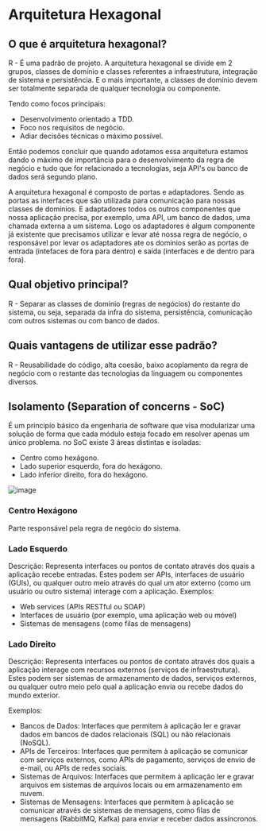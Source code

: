 # Arquitetura Hexagonal

## O que é arquitetura hexagonal?

R - É uma padrão de projeto. A arquitetura hexagonal se divide em 2 grupos, classes de domínio e classes referentes a infraestrutura, integração de sistema e persistência. E o mais importante, a classes de domínio devem ser totalmente separada de qualquer tecnologia ou componente.

Tendo como focos principais:

- Desenvolvimento orientado a TDD.
- Foco nos requisitos de negócio.
- Adiar decisões técnicas o máximo possível.

Então podemos concluir que quando adotamos essa arquitetura estamos dando o máximo de importância para o desenvolvimento da regra de negócio e tudo que for relacionado a tecnologias, seja API's ou banco de dados será segundo plano.

A arquitetura hexagonal é composto de portas e adaptadores. Sendo as portas as interfaces que são utilizada para comunicação para nossas classes de domínios. E adaptadores todos os outros componentes que nossa aplicação precisa, por exemplo, uma API, um banco de dados, uma chamada externa a um sistema. Logo os adaptadores é algum componente já existente que precisamos utilizar e levar até nossa regra de negócio, o responsável por levar os adaptadores ate os dominios serão as portas de entrada (intefaces de fora para dentro) e saída (interfaces e de dentro para fora).

## Qual objetivo principal?

R - Separar as classes de dominio (regras de negócios) do restante do sistema, ou seja, separada da infra do sistema, persistência, comunicação com outros sistemas ou com banco de dados.

## Quais vantagens de utilizar esse padrão?

R - Reusabilidade do código, alta coesão, baixo acoplamento da regra de negócio com o restante das tecnologias da linguagem ou componentes diversos.

## Isolamento (Separation of concerns - SoC)

É um principío básico da engenharia de software que visa modularizar uma solução de forma que cada módulo esteja focado em resolver apenas um único problema. no SoC existe 3 áreas distintas e isoladas:

- Centro como hexágono.
- Lado superior esquerdo, fora do hexágono.
- Lado inferior direito, fora do hexágono.

![image](https://github.com/user-attachments/assets/9efd90d0-fed3-4fd3-9659-8adc52f9b996)

### Centro Hexágono

Parte responsável pela regra de negócio do sistema.

### Lado Esquerdo
Descrição: Representa interfaces ou pontos de contato através dos quais a aplicação recebe entradas. Estes podem ser APIs, interfaces de usuário (GUIs), ou qualquer outro meio através do qual um ator externo (como um usuário ou outro sistema) interage com a aplicação.
Exemplos:
- Web services (APIs RESTful ou SOAP)
- Interfaces de usuário (por exemplo, uma aplicação web ou móvel)
- Sistemas de mensagens (como filas de mensagens)

### Lado Direito
Descrição: Representa interfaces ou pontos de contato através dos quais a aplicação interage com recursos externos (serviços de infraestrutura). Estes podem ser sistemas de armazenamento de dados, serviços externos, ou qualquer outro meio pelo qual a aplicação envia ou recebe dados do mundo exterior.

Exemplos:
- Bancos de Dados: Interfaces que permitem à aplicação ler e gravar dados em bancos de dados relacionais (SQL) ou não relacionais (NoSQL).
- APIs de Terceiros: Interfaces que permitem à aplicação se comunicar com serviços externos, como APIs de pagamento, serviços de envio de e-mail, ou APIs de redes sociais.
- Sistemas de Arquivos: Interfaces que permitem à aplicação ler e gravar arquivos em sistemas de arquivos locais ou em armazenamento em nuvem.
- Sistemas de Mensagens: Interfaces que permitem à aplicação se comunicar através de sistemas de mensagens, como filas de mensagens (RabbitMQ, Kafka) para enviar e receber dados assíncronos.
